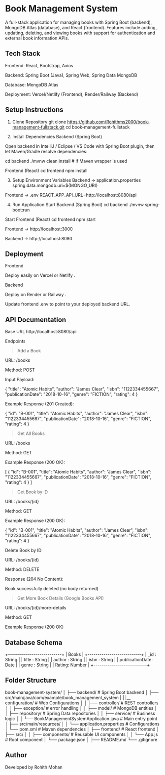 # Book Management System

A full-stack application for managing books with Spring Boot (backend), MongoDB Atlas (database), and React (frontend).
Features include adding, updating, deleting, and viewing books with support for authentication and external book information APIs.

## Tech Stack

Frontend: React, Bootstrap, Axios

Backend: Spring Boot (Java), Spring Web, Spring Data MongoDB

Database: MongoDB Atlas

Deployment: Vercel/Netlify (Frontend), Render/Railway (Backend)

## Setup Instructions
1. Clone Repository
git clone https://github.com/Rohithms2000/book-management-fullstack.git
cd book-management-fullstack

2. Install Dependencies
Backend (Spring Boot)

Open backend in IntelliJ / Eclipse / VS Code with Spring Boot plugin, then let Maven/Gradle resolve dependencies:

cd backend
./mvnw clean install   # if Maven wrapper is used

Frontend (React)
cd frontend
npm install

3. Setup Environment Variables
Backend → application.properties
spring.data.mongodb.uri=${MONGO_URI}


Frontend → .env
REACT_APP_API_URL=http://localhost:8080/api

4. Run Application
Start Backend (Spring Boot)
cd backend
./mvnw spring-boot:run

Start Frontend (React)
cd frontend
npm start


Frontend → http://localhost:3000 

Backend → http://localhost:8080

## Deployment

Frontend

Deploy easily on Vercel
 or Netlify
.

Backend

Deploy on Render
 or Railway
.

Update frontend .env to point to your deployed backend URL.


## API Documentation
Base URL
http://localhost:8080/api

Endpoints
>Add a Book

URL: /books

Method: POST

Input Payload:

{
  "title": "Atomic Habits",
  "author": "James Clear",
  "isbn": "1122334455667",
  "publicationDate": "2018-10-16",
  "genre": "FICTION",
  "rating": 4
}


Example Response (201 Created):

{
  "id": "B-001",
  "title": "Atomic Habits",
  "author": "James Clear",
  "isbn": "1122334455667",
  "publicationDate": "2018-10-16",
  "genre": "FICTION",
  "rating": 4
}

>Get All Books

URL: /books

Method: GET

Example Response (200 OK):

[
  {
    "id": "B-001",
    "title": "Atomic Habits",
    "author": "James Clear",
    "isbn": "1122334455667",
    "publicationDate": "2018-10-16",
    "genre": "FICTION",
    "rating": 4
  }
]

>Get Book by ID

URL: /books/{id}

Method: GET

Example Response (200 OK):

{
  "id": "B-001",
  "title": "Atomic Habits",
  "author": "James Clear",
  "isbn": "1122334455667",
  "publicationDate": "2018-10-16",
  "genre": "FICTION",
  "rating": 4
}

Delete Book by ID

URL: /books/{id}

Method: DELETE

Response (204 No Content):

Book successfully deleted (no body returned)

>Get More Book Details (Google Books API)

URL: /books/{id}/more-details

Method: GET

Example Response (200 OK)

## Database Schema
+---------------------------+
|       Books               |
+---------------------------+
| _id : String              |
| title : String            |
| author : String           |
| isbn : String             |
| publicationDate: Date     |
| genre : String            |
| Rating: Number            |
+---------------------------+


## Folder Structure
book-management-system/
│
├── backend/                         # Spring Boot backend
│   ├── src/main/java/com/example/book_management_system
|   |   |__ configuration/           # Web Configurations
│   │   ├── controller/              # REST controllers
│   │   ├── exception/               # error handling
│   │   ├── model/                   # MongoDB entities
│   │   ├── repository/              # Spring Data repositories
│   │   ├── service/                 # Business logic
│   │   └── BookManagementSystemApplication.java   # Main entry point
│   ├── src/main/resources/
│   │   └── application.properties   # Configurations
│   └── pom.xml                      # Maven dependencies
│
├── frontend/                        # React frontend
│   ├── src/
│   │   ├── components/              # Reusable UI components
│   │   └── App.js                   # Root component
│   └── package.json
│
├── README.md
└── .gitignore


## Author

Developed by Rohith Mohan